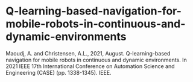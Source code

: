 # Q-learning-based-navigation-for-mobile-robots-in-continuous-and-dynamic-environments
Maoudj, A. and Christensen, A.L., 2021, August. Q-learning-based navigation for mobile robots in continuous and dynamic environments. In 2021 IEEE 17th International Conference on Automation Science and Engineering (CASE) (pp. 1338-1345). IEEE.
